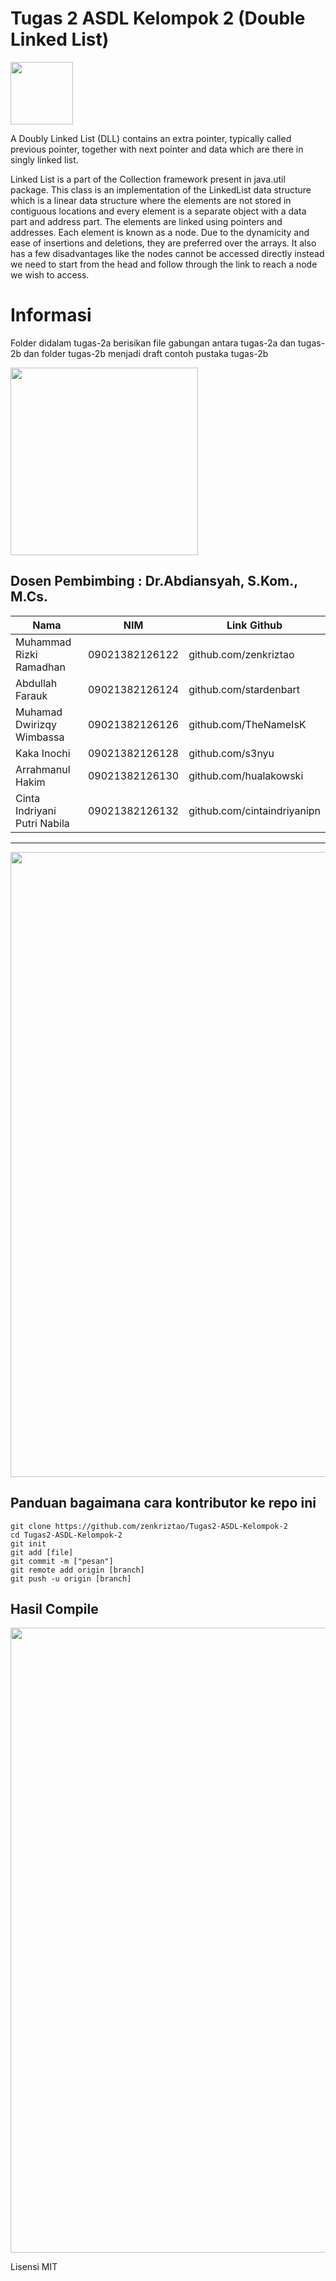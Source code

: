 # Tugas 2 ASDL Kelompok 2 (Double Linked List)

<img src="https://www.pngitem.com/pimgs/m/174-1746632_java-logo-transparent-png-java-programming-language-logo.png" width="100">

A Doubly Linked List (DLL) contains an extra pointer, typically called previous pointer, together with next pointer and data which are there in singly linked list.

Linked List is a part of the Collection framework present in java.util package. This class is an implementation of the LinkedList data structure which is a linear data structure where the elements are not stored in contiguous locations and every element is a separate object with a data part and address part. The elements are linked using pointers and addresses. Each element is known as a node. Due to the dynamicity and ease of insertions and deletions, they are preferred over the arrays. It also has a few disadvantages like the nodes cannot be accessed directly instead we need to start from the head and follow through the link to reach a node we wish to access.

# Informasi

Folder didalam tugas-2a berisikan file gabungan antara tugas-2a dan tugas-2b dan folder tugas-2b menjadi draft contoh pustaka tugas-2b

<img src="https://i.ibb.co/XpFqxTK/Screen-Shot-2022-03-07-at-09-26-15.png" width="300">


Dosen Pembimbing : Dr.Abdiansyah, S.Kom., M.Cs.
----

Nama | NIM | Link Github
--------- | --------- | ---------
Muhammad Rizki Ramadhan | 09021382126122 | github.com/zenkriztao
Abdullah Farauk | 09021382126124 | github.com/stardenbart
Muhamad Dwirizqy Wimbassa | 09021382126126 | github.com/TheNameIsK
Kaka Inochi | 09021382126128 | github.com/s3nyu
Arrahmanul Hakim | 09021382126130 | github.com/hualakowski
Cinta Indriyani Putri Nabila | 09021382126132 | github.com/cintaindriyanipn

----

<img src="https://i2.wp.com/algorithms.tutorialhorizon.com/files/2016/03/Doubly-Linked-List.png" width="1000">

## Panduan bagaimana cara kontributor ke repo ini

```
git clone https://github.com/zenkriztao/Tugas2-ASDL-Kelompok-2
cd Tugas2-ASDL-Kelompok-2
git init
git add [file]
git commit -m ["pesan"]
git remote add origin [branch]
git push -u origin [branch]

```
## Hasil Compile 

<img src="https://i.ibb.co/511qM5T/Screen-Shot-2022-05-16-at-21-12-05.png" width="1000">

Lisensi MIT 
